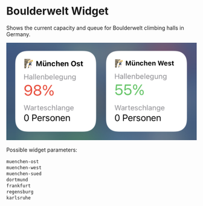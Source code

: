 # Boulderwelt Widget

Shows the current capacity and queue for Boulderwelt climbing halls in Germany.

<img src="https://raw.githubusercontent.com/0xbs/scriptable/main/boulderwelt/preview.jpg" alt="Boulderwelt Widget Preview" width="547">

Possible widget parameters:

    muenchen-ost
    muenchen-west
    muenchen-sued
    dortmund
    frankfurt
    regensburg
    karlsruhe
